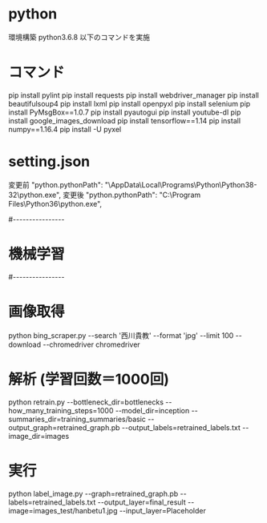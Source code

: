 # python
環境構築 python3.6.8
以下のコマンドを実施

# コマンド
pip install pylint
pip install requests
pip install webdriver_manager
pip install beautifulsoup4
pip install lxml
pip install openpyxl
pip install selenium
pip install PyMsgBox==1.0.7
pip install pyautogui
pip install youtube-dl
pip install google_images_download
pip install tensorflow==1.14
pip install numpy==1.16.4
pip install -U pyxel

# setting.json
変更前
"python.pythonPath": "\AppData\\Local\\Programs\\Python\\Python38-32\\python.exe",
変更後
"python.pythonPath": "C:\\Program Files\Python36\\python.exe",

#----------------
# 機械学習
#----------------
# 画像取得
python bing_scraper.py --search '西川貴教' --format 'jpg' --limit 100 --download --chromedriver chromedriver

# 解析 (学習回数＝1000回)
python retrain.py --bottleneck_dir=bottlenecks --how_many_training_steps=1000 --model_dir=inception --summaries_dir=training_summaries/basic --output_graph=retrained_graph.pb --output_labels=retrained_labels.txt --image_dir=images

# 実行
python label_image.py --graph=retrained_graph.pb --labels=retrained_labels.txt --output_layer=final_result --image=images_test/hanbetu1.jpg --input_layer=Placeholder
